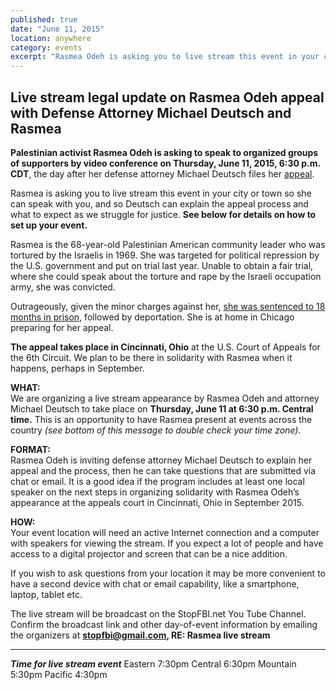 ```yaml
---
published: true
date: "June 11, 2015"
location: anywhere
category: events
excerpt: "Rasmea Odeh is asking you to live stream this event in your city or town so she can speak with you, and so Deutsch can explain the appeal process and what to expect as we struggle for justice."
---
```


## Live stream legal update on Rasmea Odeh appeal with Defense Attorney Michael Deutsch and Rasmea

**Palestinian activist Rasmea Odeh is asking to speak to organized groups of supporters by video conference on Thursday, June 11, 2015, 6:30 p.m. CDT**, the day after her defense attorney Michael Deutsch files her [appeal](http://uspcn.org/2015/05/22/happy-birthday-rasmea-celebrate-by-donating-to-her-defense/).

Rasmea is asking you to live stream this event in your city or town so she can speak with you, and so Deutsch can explain the appeal process and what to expect as we struggle for justice. **See below for details on how to set up your event.**

Rasmea is the 68-year-old Palestinian American community leader who was tortured by the Israelis in 1969. She was targeted for political repression by the U.S. government and put on trial last year. Unable to obtain a fair trial, where she could speak about the torture and rape by the Israeli occupation army, she was convicted.

Outrageously, given the minor charges against her, [she was sentenced to 18 months in prison](http://justice4rasmea.org/news/2015/03/12/rasmea-sentenced-to-18-months-but-is-coming-home/), followed by deportation. She is at home in Chicago preparing for her appeal.

**The appeal takes place in Cincinnati, Ohio** at the U.S. Court of Appeals for the 6th Circuit. We plan to be there in solidarity with Rasmea when it happens, perhaps in September.

**WHAT:**
<br>We are organizing a live stream appearance by Rasmea Odeh and attorney Michael Deutsch to take place on **Thursday, June 11 at 6:30 p.m. Central time.** This is an opportunity to have Rasmea present at events across the country _(see bottom of this message to double check your time zone)._

**FORMAT:**
<br>Rasmea Odeh is inviting defense attorney Michael Deutsch to explain her appeal and the process, then he can take questions that are submitted via chat or email. It is a good idea if the program includes at least one local speaker on the next steps in organizing solidarity with Rasmea Odeh’s appearance at the appeals court in Cincinnati, Ohio in September 2015.

**HOW:**
<br>Your event location will need an active Internet connection and a computer with speakers for viewing the stream. If you expect a lot of people and have access to a digital projector and screen that can be a nice addition.

If you wish to ask questions from your location it may be more convenient to have a second device with chat or email capability, like a smartphone, laptop, tablet etc.

The live stream will be broadcast on the StopFBI.net You Tube Channel. Confirm the broadcast link and other day-of-event information by emailing the organizers at
**[stopfbi@gmail.com](mailto:stopfbi@gmail.com), RE: Rasmea live stream**
___________
_**Time for live stream event**_
Eastern 7:30pm
Central 6:30pm
Mountain 5:30pm
Pacific 4:30pm
